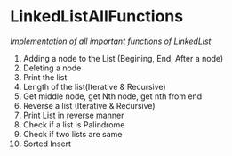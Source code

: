 # LinkedListAllFunctions
*Implementation of all important functions of LinkedList*

  1. Adding a node to the List (Begining, End, After a node)
  2. Deleting a node
  3. Print the list
  4. Length of the list(Iterative & Recursive)
  5. Get middle node, get Nth node, get nth from end
  6. Reverse a list (Iterative & Recursive)
  7. Print List in reverse manner
  8. Check if a list is Palindrome
  9. Check if two lists are same
  10. Sorted Insert
